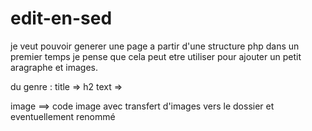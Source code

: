 # edit-en-sed
je veut pouvoir generer une page a partir d'une structure php
dans un premier temps je pense que cela peut etre utiliser pour ajouter un petit aragraphe et images.


du genre :
title => h2
text => <p> </p>
image ==> code image avec transfert d'images vers le dossier et eventuellement renommé
